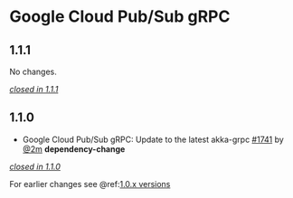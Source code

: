 # Google Cloud Pub/Sub gRPC

## 1.1.1

No changes.

[*closed in 1.1.1*](https://github.com/akka/alpakka/issues?q=is%3Aclosed+milestone%3A1.1.1+label%3Ap%3Agoogle-cloud-pub-sub-grpc)


## 1.1.0

- Google Cloud Pub/Sub gRPC: Update to the latest akka-grpc [#1741](https://github.com/akka/alpakka/issues/1741) by [@2m](https://github.com/2m) **dependency-change**

[*closed in 1.1.0*](https://github.com/akka/alpakka/issues?q=is%3Aclosed+milestone%3A1.1.0+label%3Ap%3Agoogle-cloud-pub-sub-grpc)

For earlier changes see @ref:[1.0.x versions](../1.0.x/google-cloud-pub-sub-grpc.md)
